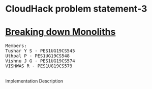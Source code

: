 # CloudHack problem statement-3
<h1><u>Breaking down Monoliths</u></h1>
<pre>
Members:
Tushar Y S - PES1UG19CS545
Uthpal P - PES1UG19CS548
Vishnu J G - PES1UG19CS574
VISHWAS R - PES1UG19CS579
</pre><br/>
Implementation Description
